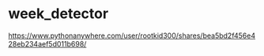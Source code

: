 # week_detector

https://www.pythonanywhere.com/user/rootkid300/shares/bea5bd2f456e428eb234aef5d011b698/
